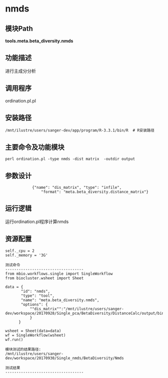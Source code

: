 nmds
==========================

模块Path
-----------

**tools.meta.beta_diversity.nmds**

功能描述
-----------------------------------

进行主成分分析

调用程序
-----------------------------------

ordination.pl.pl

安装路径
-----------------------------------


`/mnt/ilustre/users/sanger-dev/app/program/R-3.3.1/bin/R  # R安装路径`


主要命令及功能模块
-----------------------------------

```
perl ordination.pl -type nmds -dist matrix  -outdir output

```

参数设计
-----------------------------------

```
            {"name": "dis_matrix", "type": "infile",
                "format": "meta.beta_diversity.distance_matrix"}
```

运行逻辑
-----------------------------------

运行ordination.pl程序计算nmds

资源配置
-----------------------------------

```
self._cpu = 2
self._memory = '3G'

测试命令
-----------------------------------
from mbio.workflows.single import SingleWorkflow
from biocluster.wsheet import Sheet

data = {
       "id": "nmds",
       "type": "tool",
       "name": "meta.beta_diversity.nmds",
       "options": {
           ""dis_matrix"":"/mnt/ilustre/users/sanger-dev/workspace/20170928/Single_pca/BetaDiversity/DistanceCalc/output/binary_pearson_species.xls"
           }
      }

wsheet = Sheet(data=data)
wf = SingleWorkflow(wsheet)
wf.run()

模块测试的结果路径:
/mnt/ilustre/users/sanger-dev/workspace/20170930/Single_nmds/BetaDiversity/Nmds

测试结果
-----------------------------------